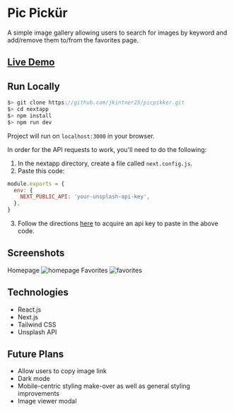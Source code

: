 # Pic Pickür
A simple image gallery allowing users to search for images by keyword and add/remove them to/from the favorites page.

## [Live Demo](https://picpicker-eta.vercel.app)

## Run Locally

```javascript
$> git clone https://github.com/jkintner25/picpikker.git
$> cd nextapp
$> npm install
$> npm run dev
```
Project will run on `localhost:3000` in your browser.

In order for the API requests to work, you'll need to do the following:
1. In the nextapp directory, create a file called `next.config.js`.
2. Paste this code:
```javascript
module.exports = {
  env: {
    NEXT_PUBLIC_API: 'your-unsplash-api-key',
  },
}
```
3. Follow the directions [here](https://unsplash.com/documentation) to acquire an api key to paste in the above code.

## Screenshots
Homepage
![homepage](https://user-images.githubusercontent.com/95717139/223176364-9d5689d0-e33c-4786-9a2e-a144041378c9.png)
Favorites
![favorites](https://user-images.githubusercontent.com/95717139/223176416-76c9417b-04bf-4fa9-949a-3accb6066f65.png)

## Technologies
* React.js
* Next.js
* Tailwind CSS
* Unsplash API

## Future Plans
* Allow users to copy image link
* Dark mode
* Mobile-centric styling make-over as well as general styling improvements
* Image viewer modal
